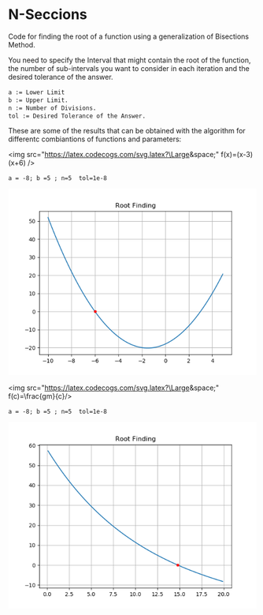 # N-Seccions
Code for finding the root of a function using a generalization of Bisections Method.

You need to specify the Interval that might contain the root of the function, the number of sub-intervals you want to consider in each iteration and the desired tolerance of the answer. 

```
a := Lower Limit 
b := Upper Limit. 
n := Number of Divisions. 
tol := Desired Tolerance of the Answer. 
```

These are some of the results that can be obtained with the algorithm for differentc combiantions of functions and parameters:

<img src="https://latex.codecogs.com/svg.latex?\Large&space;" f(x)=(x-3)(x+6) />

```
a = -8; b =5 ; n=5  tol=1e-8
```

<p align="center">
  <img src="f1.png">
</p>

<img src="https://latex.codecogs.com/svg.latex?\Large&space;" f(c)=\frac{gm}{c}/>

```
a = -8; b =5 ; n=5  tol=1e-8
```

<p align="center">
  <img src="f2.png">
</p>


